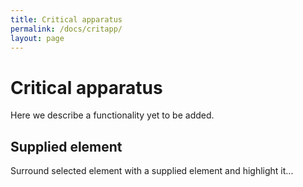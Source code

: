 ```yaml
---
title: Critical apparatus
permalink: /docs/critapp/
layout: page
---
```

# Critical apparatus    

Here we describe a functionality yet to be added.

## Supplied element

Surround selected element with a supplied element and highlight it...


